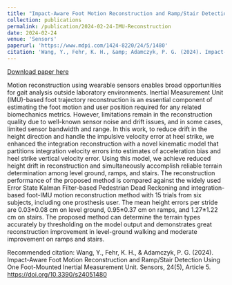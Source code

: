 ```yaml
---
title: "Impact-Aware Foot Motion Reconstruction and Ramp/Stair Detection Using One Foot-Mounted Inertial Measurement Unit"
collection: publications
permalink: /publication/2024-02-24-IMU-Reconstruction
date: 2024-02-24
venue: 'Sensors'
paperurl: 'https://www.mdpi.com/1424-8220/24/5/1480'
citation: 'Wang, Y., Fehr, K. H., &amp; Adamczyk, P. G. (2024). Impact-Aware Foot Motion Reconstruction and Ramp/Stair Detection Using One Foot-Mounted Inertial Measurement Unit. Sensors, 24(5), Article 5. https://doi.org/10.3390/s24051480'
---
```


<a href='https://www.mdpi.com/1424-8220/24/5/1480'>Download paper here</a>

Motion reconstruction using wearable sensors enables broad opportunities for gait analysis outside laboratory environments. Inertial Measurement Unit (IMU)-based foot trajectory reconstruction is an essential component of estimating the foot motion and user position required for any related biomechanics metrics. However, limitations remain in the reconstruction quality due to well-known sensor noise and drift issues, and in some cases, limited sensor bandwidth and range. In this work, to reduce drift in the height direction and handle the impulsive velocity error at heel strike, we enhanced the integration reconstruction with a novel kinematic model that partitions integration velocity errors into estimates of acceleration bias and heel strike vertical velocity error. Using this model, we achieve reduced height drift in reconstruction and simultaneously accomplish reliable terrain determination among level ground, ramps, and stairs. The reconstruction performance of the proposed method is compared against the widely used Error State Kalman Filter-based Pedestrian Dead Reckoning and integration-based foot-IMU motion reconstruction method with 15 trials from six subjects, including one prosthesis user. The mean height errors per stride are 0.03±0.08 cm on level ground, 0.95±0.37 cm on ramps, and 1.27±1.22 cm on stairs. The proposed method can determine the terrain types accurately by thresholding on the model output and demonstrates great reconstruction improvement in level-ground walking and moderate improvement on ramps and stairs.

Recommended citation: Wang, Y., Fehr, K. H., & Adamczyk, P. G. (2024). Impact-Aware Foot Motion Reconstruction and Ramp/Stair Detection Using One Foot-Mounted Inertial Measurement Unit. Sensors, 24(5), Article 5. https://doi.org/10.3390/s24051480